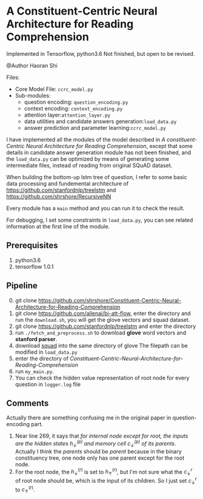 # A Constituent-Centric Neural Architecture for Reading Comprehension

Implemented in Tensorflow, python3.6
Not finished, but open to be revised.

@Author Haoran Shi

Files:
- Core Model File: ``ccrc_model.py``
- Sub-modules:
    - question encoding: ``question_encoding.py``
    - context encoding: ``context_encoding.py``
    - attention layer:``attention_layer.py``
    - data utilities and candidate answers generation:``load_data.py``
    - answer prediction and parameter learning:``ccrc_model.py``

I have implemented all the modules of the model described in *A constituent-Centric Neural Architecture for Reading Comprehension*, except that some details in candidate answer generation module has not been finished, and the ``load_data.py`` can be optimized by means of generating some intermediate files, instead of reading from original SQuAD dataset.

When building the bottom-up lstm tree of question, I refer to some basic data processing and fundemental architecture of https://github.com/stanfordnlp/treelstm and  https://github.com/shrshore/RecursiveNN

Every module has a ``main`` method and you can run it to check the result.

For debugging, I set some constraints in ``load_data.py``, you can see related information at the first line of the module.

## Prerequisites
1. python3.6
2. tensorflow 1.0.1
## Pipeline
0. git clone https://github.com/shrshore/Constituent-Centric-Neural-Architecture-for-Reading-Comprehension
1. git clone https://github.com/allenai/bi-att-flow, enter the directory and run the ``download.sh``, you will get the glove vectors and squad dataset.
2. git clone https://github.com/stanfordnlp/treelstm and enter the directory
3. run ``./fetch_and_preprocess.sh`` to download **glove** word vectors and **stanford parser**.
4. download [squad](https://rajpurkar.github.io/SQuAD-explorer/) into the same directory of glove The filepath can be modified in ``load_data.py``
5. enter the directory of *Constituent-Centric-Neural-Architecture-for-Reading-Comprehension*
6. run ``my_main.py``. 
7. You can check the hidden value representation of root node for every question in ``logger.log`` file

## Comments

Actually there are something confusing me in the original paper in question-encoding part. 

1. Near line 269, it says that *for internal node except for root, the inputs are the hidden states $h_{\downarrow}^{(p)}$ and memory cell $c_{\downarrow}^{(p)}$ of its parents*. Actually I think the *parents* should be *parent* because in the binary constituency tree, one node only has one parent except for the root node.
2. For the root node, the $h_{\downarrow}^{(r)}$ is set to $h_{\uparrow}^{(r)}$, but I'm not sure what the $c_{\downarrow}^{r}$ of root node should be, which is the input of its children. So I just set $c_{\downarrow}^{r}$ to $c_{\uparrow}^{(r)}$.

